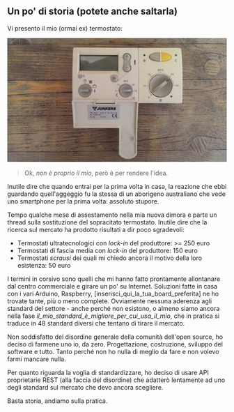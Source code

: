 ## Un po' di storia (potete anche saltarla)
Vi presento il mio (ormai ex) termostato:

![Junkers TR200](termostat-junkers-tr200.jpg)

> Ok, *non è proprio il mio*, però è per rendere l'idea.

Inutile dire che quando entrai per la prima volta in casa, la reazione che ebbi guardando quell'aggeggio
fu la stessa di un aborigeno australiano che vede uno smartphone per la prima volta: assoluto stupore.

Tempo qualche mese di assestamento nella mia nuova dimora e parte un thread sulla sostituzione del sopracitato
termostato. Inutile dire che la ricerca sul mercato ha prodotto risultati a dir poco sgradevoli:

* Termostati ultratecnologici con *lock-in* del produttore: >= 250 euro
* Termostati di fascia media con *lock-in* del produttore: 150 euro
* Termostati *scrausi* dei quali mi chiedo ancora il motivo della loro esistenza: 50 euro

I termini in corsivo sono quelli che mi hanno fatto prontamente allontanare dal centro commerciale e girare un
po' su Internet. Soluzioni fatte in casa con i vari Arduino, Raspberry, \[inserisci_qui_la_tua_board_preferita\]
ne ho trovate tante, più o meno complete. Ovviamente nessuna aderenza agli standard del settore - anche perché
non esistono, o almeno siamo ancora nella fase *il_mio_standard_è_migliore_per_cui_usa_il_mio*, che in pratica
si traduce in 48 standard diversi che tentano di tirare il mercato.

Non soddisfatto del disordine generale della comunità dell'open source, ho deciso di farmene uno io, da zero.
Progettazione, costruzione, sviluppo del software e tutto. Tanto perché non ho nulla di meglio da fare e non
volevo farmi mancare nulla.

Per quanto riguarda la voglia di standardizzare, ho deciso di usare API proprietarie REST (alla faccia del disordine)
che adatterò lentamente ad uno degli standard sul mercato che devo ancora scegliere.

Basta storia, andiamo sulla pratica.
